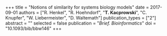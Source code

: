 +++
title = "Notions of similarity for systems biology models"
date = 2017-09-01
authors = ["R. Henkel", "R. Hoehndorf", "**T. Kacprowski**", "C. Knupfer", "W. Liebermeister", "D. Waltemath"]
publication_types = ["2"]
abstract = ""
selected = false
publication = "*Brief. Bioinformatics*"
doi = "10.1093/bib/bbw146"
+++

